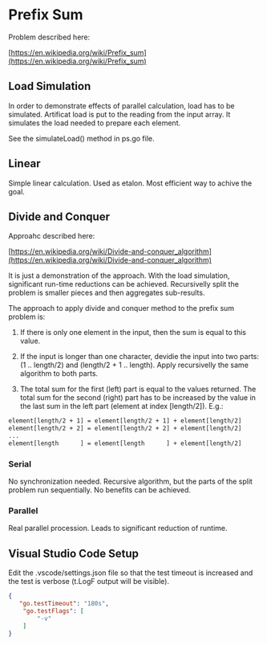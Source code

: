 # Prefix Sum

Problem described here:

[https://en.wikipedia.org/wiki/Prefix_sum](https://en.wikipedia.org/wiki/Prefix_sum)

## Load Simulation

In order to demonstrate effects of parallel calculation, load has to be simulated. Artificat load is put to the reading from the input array. It simulates the load needed to prepare each element.

See the simulateLoad() method in ps.go file.

## Linear

Simple linear calculation. Used as etalon. Most efficient way to achive the goal.

## Divide and Conquer

Approahc described here:

[https://en.wikipedia.org/wiki/Divide-and-conquer_algorithm](https://en.wikipedia.org/wiki/Divide-and-conquer_algorithm)

It is just a demonstration of the approach. With the load simulation, significant run-time reductions can be achieved.
Recursivelly split the problem is smaller pieces and then aggregates sub-results.

The approach to apply divide and conquer method to the prefix sum problem is:

1. If there is only one element in the input, then the sum is equal to this value.

2. If the input is longer than one character, devidie the input into two parts: (1 .. length/2) and (length/2 + 1 .. length). Apply recursivelly the same algorithm to both parts.

3. The total sum for the first (left) part is equal to the values returned. The total sum for the second (right) part has to be increased by the value in the last sum in the left part (element at index [length/2]). E.g.:

```txt
element[length/2 + 1] = element[length/2 + 1] + element[length/2] 
element[length/2 + 2] = element[length/2 + 2] + element[length/2]
... 
element[length      ] = element[length      ] + element[length/2]
```

### Serial

No synchronization needed. Recursive algorithm, but the parts of the split problem run sequentially. No benefits can be achieved.

### Parallel

Real parallel procession. Leads to significant reduction of runtime.

## Visual Studio Code Setup

Edit the .vscode/settings.json file so that the test timeout is increased and the test is verbose (t.LogF output will be visible).

```json
{
   "go.testTimeout": "180s",
    "go.testFlags": [
        "-v"
    ]
}
```

